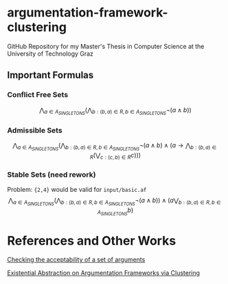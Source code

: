 # argumentation-framework-clustering
GitHub Repository for my Master's Thesis in Computer Science at the University of Technology Graz

## Important Formulas

### Conflict Free Sets
$$ \bigwedge_{a \in A_{SINGLETONS}} \big( \bigwedge_{b:(b,a)\in R, b \in A_{SINGLETONS}} \lnot \big( a \wedge b \big) \big)$$

### Admissible Sets
$$ \bigwedge_{a \in A_{SINGLETONS}} \big( \bigwedge_{b:(b,a)\in R, b \in A_{SINGLETONS}} \lnot \big( a \wedge b \big) \land \big( a \rightarrow \bigwedge_{b:(b,a) \in R} \big( \bigvee_{c:(c,b) \in R} c\big) \big)\big)$$


### Stable Sets (need rework)
Problem: `{2,4}` would be valid for `input/basic.af`
$$ \bigwedge_{a \in A_{SINGLETONS}} \big( \bigwedge_{b:(b,a)\in R, b \in A_{SINGLETONS}} \lnot \big( a \wedge b \big) \big)  
\land
\big( a \bigvee_{b:(b,a)\in R, b \in A_{SINGLETONS}} b \big) $$

# References and Other Works
[Checking the acceptability of a set of arguments](https://www.pims.math.ca/science/2004/NMR/papers/paper08.pdf)

[Existential Abstraction on Argumentation Frameworks via Clustering](https://proceedings.kr.org/2021/52/kr2021-0052-saribatur-et-al.pdf)

